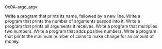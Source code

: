 0x0A-argc_argv

Write a program that prints its name, followed by a new line.
Write a program that prints the number of arguments passed into it.
Write a program that prints all arguments it receives.
Write a program that multiplies two numbers.
Write a program that adds positive numbers.
Write a program that prints the minimum number of coins to make change for an amount of money.
